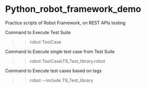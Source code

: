 # Python_robot_framework_demo
Practice scripts of Robot Framework, on REST APIs testing

Command to Execute Test Suite
>>robot TestCase

Command to Execute single test case from Test Suite
>>robot TestCase\T9_Test_library.robot

Command to Execute test cases based on tags 
>>robot --include <tagname> T9_Test_library
